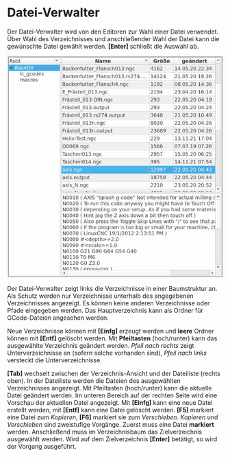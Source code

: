 # Datei-Verwalter

Der Datei-Verwalter wird von den Editoren zur Wahl einer Datei verwendet. Über
Wahl des Verzeichnisses und anschließender Wahl der Datei kann die gewünschte
Datei gewählt werden. **[Enter]** schließt die Auswahl ab.

![Datei-Verwalter](images/FileManager.jpg)

Der Datei-Verwalter zeigt links die Verzeichnisse in einer Baumstruktur an.
Als Schutz werden nur Verzeichnisse unterhalb des angegebenen Verzeichnisses angezeigt.
Es können keine anderen Verzeichnisse oder Pfade eingegeben werden. Das Hauptverzeichnis kann als Ordner für GCode-Dateien angesehen werden.

Neue Verzeichnisse können mit **[Einfg]** erzeugt werden und **leere** Ordner können
mit **[Entf]** gelöscht werden. Mit **Pfeiltasten** (hoch/runter) kann das ausgewählte
Verzeichnis geändert werden. *Pfeil nach rechts* zeigt Unterverzeichnisse an (sofern
solche vorhanden sind), *Pfeil nach links* versteckt die Unterverzeichnisse.

**[Tab]** wechselt zwischen der Verzeichnis-Ansicht und der Dateiliste (rechts oben).
In der Dateiliste werden die Dateien des ausgewählten Verzeichnisses angezeigt.
Mit Pfeiltasten (hoch/runter) kann die aktuelle Datei geändert werden. Im unteren
Bereich auf der rechten Seite wird eine Vorschau der aktuellen Datei angezeigt.
Mit **[Einfg]** kann eine neue Datei erstellt werden, mit **[Entf]** kann eine
Datei gelöscht werden.
**[F5]** markiert eine Datei zum *Kopieren*, **[F6]** markiert sie zum *Verschieben*.
*Kopieren* und *Verschieben* sind zweistufige Vorgänge. Zuerst muss eine Datei
**markiert** werden. Anschließend muss im Verzeichnisbaum das Zielverzeichnis
ausgewählt werden. Wird auf dem Zielverzeichnis **[Enter]** betätigt, so wird der
Vorgang ausgeführt.
